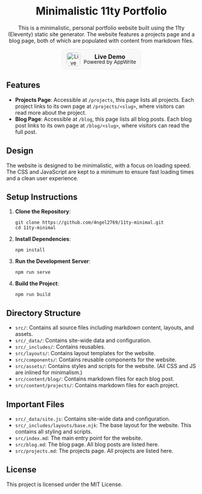 <div align="center">
   <h1>Minimalistic 11ty Portfolio</h1>
   <p>This is a minimalistic, personal portfolio website built using the 11ty (Eleventy) static site generator. The website features a projects page and a blog page, both of which are populated with content from markdown files.</p>
</div>

<div align="center">
   <a href="https://11ty.sites.angellabs.xyz/" target="_blank" rel="noopener noreferrer"
       style="display:inline-flex;align-items:center;gap:0.6rem;padding:0.5rem 0.75rem;border-radius:10px;border:1px solid rgba(0,0,0,0.06);text-decoration:none;color:inherit;background:rgba(0,0,0,0.02)">
      <img src="https://skillicons.dev/icons?i=appwrite" alt="Live Demo" style="width:36px;height:36px;display:block;border-radius:6px" />
      <div style="line-height:1">
         <div style="font-size:1rem;font-weight:700">Live Demo</div>
         <div style="font-size:0.85rem;">Powered by AppWrite</div>
      </div>
   </a>
</div>

## Features

- **Projects Page**: Accessible at `/projects`, this page lists all projects. Each project links to its own page at `/projects/<slug>`, where visitors can read more about the project.
- **Blog Page**: Accessible at `/blog`, this page lists all blog posts. Each blog post links to its own page at `/blog/<slug>`, where visitors can read the full post.

## Design

The website is designed to be minimalistic, with a focus on loading speed. The CSS and JavaScript are kept to a minimum to ensure fast loading times and a clean user experience.

## Setup Instructions

1. **Clone the Repository**:

   ```
   git clone https://github.com/4ngel2769/11ty-minimal.git
   cd 11ty-minimal
   ```

2. **Install Dependencies**:

   ```
   npm install
   ```

3. **Run the Development Server**:

   ```
   npm run serve
   ```

4. **Build the Project**:
   ```
   npm run build
   ```

## Directory Structure

- `src/`: Contains all source files including markdown content, layouts, and assets.
- `src/_data/`: Contains site-wide data and configuration.
- `src/_includes/`: Contains reusables.
- `src/layouts/`: Contains layout templates for the website.
- `src/components/`: Contains reusable components for the website.
- `src/assets/`: Contains styles and scripts for the website. (All CSS and JS are inlined for minimalism.)
- `src/content/blog/`: Contains markdown files for each blog post.
- `src/content/projects/`: Contains markdown files for each project.

## Important Files

- `src/_data/site.js`: Contains site-wide data and configuration.
- `src/_includes/layouts/base.njk`: The base layout for the website. This contains all styling and scripts.
- `src/index.md`: The main entry point for the website.
- `src/blog.md`: The blog page. All blog posts are listed here.
- `src/projects.md`: The projects page. All projects are listed here.

## License

This project is licensed under the MIT License.
